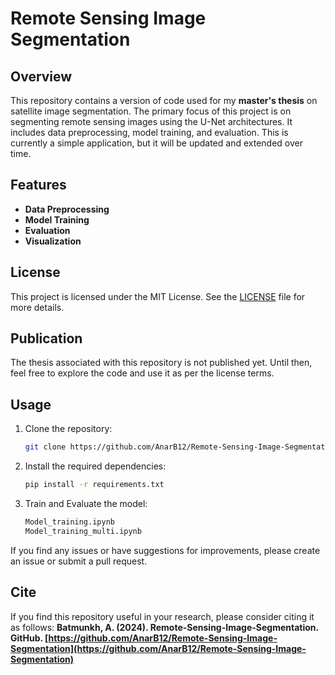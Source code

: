 # Remote Sensing Image Segmentation

## Overview

This repository contains a version of code used for my **master's thesis** on satellite image segmentation. The primary focus of this project is on segmenting remote sensing images using the U-Net architectures. It includes data preprocessing, model training, and evaluation. This is currently a simple application, but it will be updated and extended over time.

## Features

- **Data Preprocessing** 
- **Model Training** 
- **Evaluation**
- **Visualization** 

## License

This project is licensed under the MIT License. See the [LICENSE](LICENSE) file for more details.

## Publication

The thesis associated with this repository is not published yet. Until then, feel free to explore the code and use it as per the license terms. 

## Usage

1. Clone the repository:
    ```bash
    git clone https://github.com/AnarB12/Remote-Sensing-Image-Segmentation.git
    ```
2. Install the required dependencies:
    ```bash
    pip install -r requirements.txt
    ```
3. Train and Evaluate the model:
    ```bash
    Model_training.ipynb
    Model_training_multi.ipynb
    ```


If you find any issues or have suggestions for improvements, please create an issue or submit a pull request.


## Cite
If you find this repository useful in your research, please consider citing it as follows:
**Batmunkh, A. (2024). Remote-Sensing-Image-Segmentation. GitHub. [https://github.com/AnarB12/Remote-Sensing-Image-Segmentation](https://github.com/AnarB12/Remote-Sensing-Image-Segmentation)**

